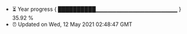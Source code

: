 - ⏳ Year progress { ██████████▁▁▁▁▁▁▁▁▁▁▁▁▁▁▁▁▁▁▁▁ } 35.92 %
- ⏰ Updated on Wed, 12 May 2021 02:48:47 GMT

